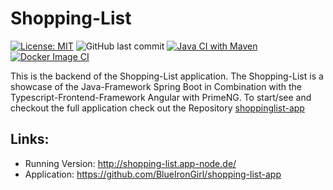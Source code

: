 # Shopping-List

[![License: MIT](https://img.shields.io/badge/License-MIT-yellow.svg)](https://opensource.org/licenses/MIT)
![GitHub last commit](https://img.shields.io/github/last-commit/BlueIronGirl/einkaufsliste-backend)
[![Java CI with Maven](https://github.com/BlueIronGirl/einkaufsliste-backend/actions/workflows/maven-build.yml/badge.svg?branch=main)](https://github.com/BlueIronGirl/einkaufsliste-backend/actions/workflows/maven-build.yml)
[![Docker Image CI](https://github.com/BlueIronGirl/einkaufsliste-backend/actions/workflows/docker-build.yml/badge.svg?branch=main)](https://github.com/BlueIronGirl/einkaufsliste-backend/actions/workflows/docker-build.yml)

This is the backend of the Shopping-List application. The Shopping-List is a showcase of the Java-Framework Spring Boot in Combination with the Typescript-Frontend-Framework Angular with PrimeNG.
To start/see and checkout the full application check out the Repository [shoppinglist-app](https://github.com/BlueIronGirl/shopping-list-app)

## Links:
* Running Version: http://shopping-list.app-node.de/
* Application: https://github.com/BlueIronGirl/shopping-list-app
